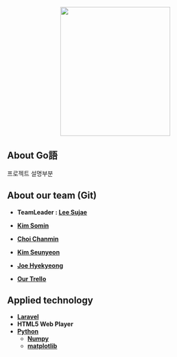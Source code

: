 <p align="center"><img src="http://drive.google.com/uc?export=view&id=1PVrupg82ff6II69Mk7s50k5Vp2q3FrxY" width="256" height="300" onclick="false"></p>

## About Go語

프로젝트 설명부분

## About our team (Git)

- **TeamLeader : [Lee Sujae](https://github.com/must012)**
- **[Kim Somin](https://github.com/KSMING94)**
- **[Choi Chanmin](https://github.com/dnfltkxkd123)**
- **[Kim Seunyeon](https://github.com/kimseungyeon2)**
- **[Joe Hyekyeong](https://github.com/joehyekyeong)**

- **[Our Trello](https://trello.com/b/jK7QedcP/capston)**

## Applied technology

- **[Laravel](https://laravel.com/)**
- **HTML5 Web Player**
- **[Python](https://www.python.org/)**
  - **[Numpy](http://www.numpy.org/)**
  - **[matplotlib](https://matplotlib.org/)**


